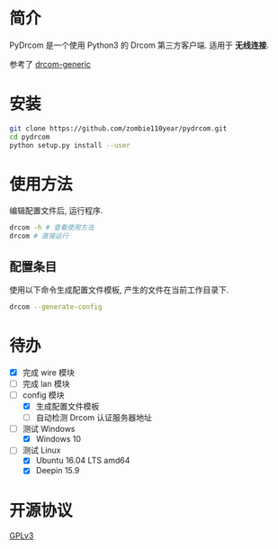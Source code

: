 # 简介

PyDrcom 是一个使用 Python3 的 Drcom 第三方客户端. 适用于 **无线连接**.

参考了 [drcom-generic](https://github.com/drcoms/drcom-generic/)

# 安装

```sh
git clone https://github.com/zombie110year/pydrcom.git
cd pydrcom
python setup.py install --user
```

# 使用方法

编辑配置文件后, 运行程序.

```sh
drcom -h # 查看使用方法
drcom # 直接运行
```

## 配置条目

使用以下命令生成配置文件模板, 产生的文件在当前工作目录下.

```sh
drcom --generate-config
```

# 待办

- [x] 完成 wire 模块
- [ ] 完成 lan 模块
- [ ] config 模块
    - [x] 生成配置文件模板
    - [ ] 自动检测 Drcom 认证服务器地址
- [ ] 测试 Windows
    - [x] Windows 10
- [ ] 测试 Linux
    - [x] Ubuntu 16.04 LTS amd64
    - [x] Deepin 15.9

# 开源协议

[GPLv3](LICENSE)
